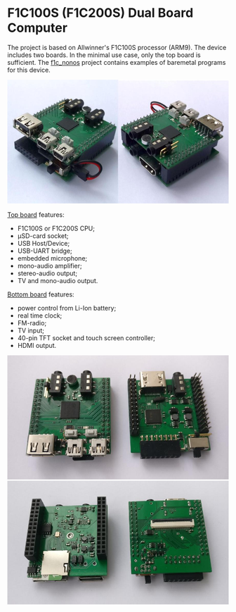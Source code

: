 # F1C100S (F1C200S) Dual Board Computer

The project is based on Allwinner's F1C100S processor (ARM9). The device includes two boards. In the minimal use case, only the top board is sufficient. The [f1c_nonos](https://github.com/minilogic/f1c_nonos) project contains examples of baremetal programs for this device.

![log](./doc/f1c_dbc_1.jpg)

[Top board](./sch/f1c_top_board.pdf) features:
- F1C100S or F1C200S CPU;
- µSD-card socket;
- USB Host/Device;
- USB-UART bridge;
- embedded microphone;
- mono-audio amplifier;
- stereo-audio output;
- TV and mono-audio output.

[Bottom board](./sch/f1c_bot_board.pdf) features:
- power control from Li-Ion battery;
- real time clock;
- FM-radio;
- TV input;
- 40-pin TFT socket and touch screen controller;
- HDMI output. 

![log](./doc/f1c_dbc_2.jpg)
![log](./doc/f1c_dbc_3.jpg)
